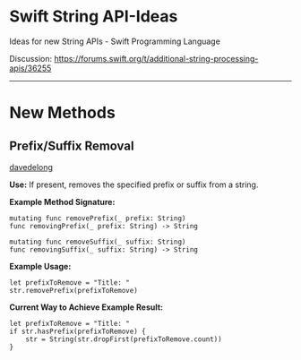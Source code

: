 # Swift String API-Ideas
Ideas for new String APIs - Swift Programming Language

Discussion: https://forums.swift.org/t/additional-string-processing-apis/36255

---

# New Methods

## Prefix/Suffix Removal
[davedelong](https://forums.swift.org/t/additional-string-processing-apis/36255/4)

**Use:** If present, removes the specified prefix or suffix from a string.

**Example Method Signature:**
```
mutating func removePrefix(_ prefix: String)
func removingPrefix(_ prefix: String) -> String

mutating func removeSuffix(_ suffix: String)
func removingSuffix(_ suffix: String) -> String
```

**Example Usage:**
```
let prefixToRemove = "Title: "
str.removePrefix(prefixToRemove)
```

**Current Way to Achieve Example Result:**
```
let prefixToRemove = "Title: "
if str.hasPrefix(prefixToRemove) {
    str = String(str.dropFirst(prefixToRemove.count))
}
```
